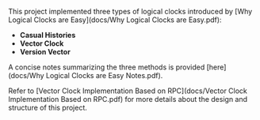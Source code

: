 This project implemented three types of logical clocks introduced by [Why Logical Clocks are Easy](docs/Why Logical Clocks are Easy.pdf):

- **Casual Histories**
- **Vector Clock**
- **Version Vector**

A concise notes summarizing the three methods is provided [here](docs/Why Logical Clocks are Easy Notes.pdf).

Refer to [Vector Clock Implementation Based on RPC](docs/Vector Clock Implementation Based on RPC.pdf) for more details about the design and structure of this project.

